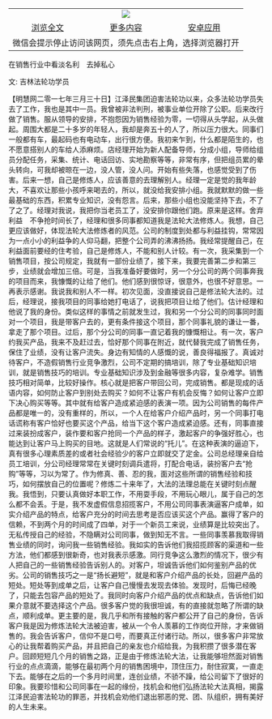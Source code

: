 

<table>
  <tr>
    <td align="center" colspan="3">
      <a href="https://github.com/ogate/ogate/blob/master/README.md"><img src="https://cloud.githubusercontent.com/assets/11880933/13434984/f430fae2-e012-11e5-814f-c2df1e82b247.jpg"/></a>
    </td>
  </tr>
  <tr>
    <td align="center">
      <a href="https://s3.ap-south-1.amazonaws.com/ogatem/oGate.htm?c815542&from=oNote">浏览全文</a>
    </td>
    <td align="center">
      <a href="https://s3.ap-south-1.amazonaws.com/ogatem/oGate.htm?from=oNote">更多内容</a>
    </td>
    <td align="center">
      <a href="https://raw.githubusercontent.com/ogate/up/master/ogate.apk">安卓应用</a>
    </td>
  </tr>
  <tr>
    <td align="center" colspan="3">
      微信会提示停止访问该网页，须先点击右上角，选择浏览器打开
    </td>
  </tr>
</table>    


在销售行业中看淡名利　去掉私心


文: 吉林法轮功学员




【明慧网二零一七年三月三十日】江泽民集团迫害法轮功以来，众多法轮功学员失去了工作，我也是其中一员。我曾被非法判刑，被事业单位开除了公职。后来改行做了销售。服从领导的安排，不抱怨因为销售经验为零，一切得从头学起，从头做起。周围大都是二十多岁的年轻人，我却是奔五十的人了，所以压力很大。同事们一般都有车，最起码也有电动车，出行很方便。我初来乍到，什么都是陌生的，也不愿意搭别人的车给人添麻烦。店经理开始为新人配备导师，分成小组，导师给组员分配任务，采集、统计、电话回访、实地勘察等等，非常有序，但把组员累的晕头转向，可我却被晾在一边，没人管，没人问。开始有些失落，也感觉受到了伤害。后来一想，自己是修炼人，应该善意的去理解别人。经理一定是觉的我年龄大，不喜欢让那些小孩呼来喝去的，所以，就没给我安排小组。我就默默的做一些最基础的东西，积累专业知识，没有怨言。后来，那些小组也没能坚持下去，不了了之了。经理对我说，我把你当老员工了，没安排你跟他们跑。原来是这样。舍弃利益　不争抢时间长了，经理和很多同事都知道我是法轮大法修炼人。我想，自己更应该做好，体现法轮大法修炼者的风范。公司的制度到处都与利益挂钩，常常因为一点小小的利益争的人仰马翻，把整个公司弄的沸沸扬扬。我经常提醒自己，在利益面前要经的住考验，自己是修炼人，不能和别人计较。有一次，我采集到一个销售项目，按公司规定，我就有一部份业绩了，接下来，我要完善第二步和第三步，业绩就会增加三倍。可是，当我准备好要做时，另一个分公司的两个同事奔我的项目而来，我慷慨的让给了他们。他们感到很惊讶，很意外，也很不好意思。一再表示感谢。我说我和别人不一样。初次见面，没直接说自己是修法轮大法的。过后，经理说，接我项目的同事给她打电话了，说我把项目让给了他们。估计经理和他说了我的身份。类似这样的事情之前就发生过，我和另一个分公司的同事同时面对一个项目，我是带客户去的，更有条件接这个项目，那个同事礼貌的谦让一番，拿走了那个项目。过后，那个分公司的同事一直记着我的慷慨相让。有一次，客户约我买产品，我来不及赶过去，恰好那个同事在附近，就代替我完成了销售任务，保住了业绩，没有让客户流失。身边有知情的人感慨的说，善良得福报了。真诚对待客户，不造假销售行业竞争激烈，公司不定期的搞培训，除了专业基础知识培训，就是销售技巧的培训。专业基础知识涉及到金融等很多内容，复杂难学。销售技巧相对简单，比较好操作。核心就是把客户带回公司，完成销售。都是现成的话语内容，如何防止客户到别处去购买？如何不让客户有机会反悔？如何让客户立即下决心购买等等。其中就有给客户造成紧迫感的表演一项。因为公司销售的每件产品都是唯一的，没有重样的，所以，一个人在给客户介绍产品时，另一个同事打电话谎称有客户恰好也要买这个产品，给当下这个客户造成紧迫感。还有，同事直接过来装扮成客户，装作要和客户抢同一个产品的样子，激起客户的争强好胜心，也能达到让客户马上购买的目地。这就是人们常说的“托儿”。在这种表演的逼迫下，真有很多心理素质差的或者社会经验少的客户立即就交了定金。公司总经理亲自给员工培训，分公司经理常常在关键时刻调兵遣将，打配合电话，装扮客户去“抢购”等等，习以为常了。作为修真、善、忍的我，面对这些所谓的销售经验和技巧，如何摆放自己的位置呢？修炼二十来年了，大法的法理总能在关键时刻点醒我。我悟到，只要认真做好本职工作，不用耍手段，不用玩心眼儿，属于自己的怎么都不会丢。于是，我不发虚假信息招揽客户，不用公司同事表演逼客户成单，如实介绍产品的特点，给客户充分的时间去思考是否应该买这个产品。赢得了客户的信赖，不到两个月的时间成了四单，对于一个新员工来说，业绩算是比较突出了。无私传授自己的经验，不隐瞒对公司同事，做到知无不言。一些同事羡慕我取得销售业绩的同时，询问我一些销售经验。我如实的告诉他们我招揽顾客的渠道和一些方法，他们都感到很新奇，也对我表示感激。同行竞争这么激烈的情况下，很少有人把自己的一些销售经验告诉别人的。对客户，坦诚告诉他们如何鉴别产品的优劣。公司的销售技巧之一是“扬长避短”，就是和客户介绍产品的长处，回避产品的短处。短处等到成单之后，让客户自己慢慢去发现去体验。发现时，后悔已经晚了，只能去包容产品的短处了。我同时向客户介绍产品的优点和缺点，告诉他们如果介意就不要选择这个产品。很多客户觉的我很坦诚，有的直接就忽略了所谓的缺点，顺利成单。更主要的是，我几乎和所有接触的客户都公开了自己的身份，告诉客户我是因为修炼法轮大法被迫害，被从一个令人羡慕的工作岗位开除，才来做销售的。我会告诉客户，信仰不是口号，而要真正付诸行动。所以，很多客户非常放心的让我帮着购买产品，并且把自己的亲友也介绍给我，为我积攒了很多潜在客户。回顾短短几个月的销售之路，正是由于修炼法轮大法，让我能够坦然面对销售行业的点点滴滴，能够在最初两个月的销售困境中，顶住压力，耐住寂寞，一直走下去。能够在之后的一个多月时间里，连创业绩，不骄不躁，给公司留下了很好的印象。我要珍惜和公司同事在一起的缘份，找机会和他们弘扬法轮大法真相，揭露江泽民迫害法轮功的罪恶，并找机会劝他们退出邪恶的党、团、队组织，拥有美好的人生未来。


